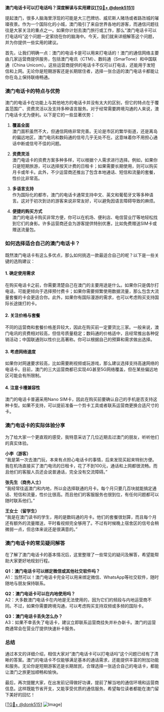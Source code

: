 **澳门电话卡可以打电话吗？深度解读与实用建议[[TG💪+ @donk5151](https://t.me/s/donk5151)]**

提起澳门，很多人脑海里浮现的可能是大三巴牌坊、威尼斯人赌场或者路氹城的璀璨夜景。作为一个国际化的小城，澳门吸引了来自世界各地的游客，而通信问题往往是大家关注的重点之一。如果你计划去澳门旅行或工作，那么“澳门电话卡可以打电话吗”这个问题一定萦绕在你的脑海中。今天，我们就来详细解答这个问题，并为你提供一些实用的建议。

首先，让我们明确一点：澳门的电话卡是可以用来打电话的！澳门的通信网络主要由几家运营商提供服务，包括澳门电讯（CTM）、数码通（SmarTone）和中国联通（China Unicom）。这些运营商提供的电话卡不仅可以打电话，还能用于发短信和上网。无论你是短期游客还是长期居住者，选择一张合适的澳门电话卡都能让你在岛上保持联络畅通。

### **澳门电话卡的特点与优势**

澳门的电话卡在功能上与其他地方的电话卡并没有太大的区别，但它的特点在于覆盖范围广、资费灵活以及支持多种语言服务。对于经常需要跨境沟通的人来说，澳门电话卡尤为便利。以下是它的一些显著优势：

1. **覆盖全面**  
澳门面积虽然不大，但通信网络非常完善。无论是市区的繁华街道，还是离岛的偏远地区，澳门电讯和数码通的信号几乎无处不在。这意味着你不用担心通话中断或信号不佳的问题。

2. **资费灵活**  
澳门电话卡的资费方案多种多样，可以根据个人需求进行选择。例如，如果你只是短期旅游，可以选择按天计费的日租卡；如果需要长期使用，则可以购买月卡或年卡。此外，不少运营商还推出了包含本地通话、短信和流量的套餐，性价比非常高。

3. **多语言支持**  
作为国际化的都市，澳门的电话卡通常支持中文、英文和葡萄牙文等多种语言。这对于初次到访的游客来说非常友好，可以避免因语言障碍导致的麻烦。

4. **便捷的购买方式**  
澳门的电话卡购买非常方便，你可以在机场、便利店、电信营业厅等地轻松找到它们的身影。许多运营商还会为游客提供特别优惠，比如免费赠送SIM卡或赠送流量包。

### **如何选择适合自己的澳门电话卡？**

既然澳门电话卡有这么多优点，那么如何挑选一款最适合自己的呢？以下是一些关键的选购建议：

#### **1. 确定使用需求**
在购买电话卡之前，你需要清楚自己在澳门的主要用途是什么。如果你只是偶尔打电话，可能更倾向于选择预付费卡；如果你需要频繁使用数据流量，那么包含大流量套餐的卡会更适合你。此外，如果你有国际漫游的需求，也可以考虑购买支持国际长途拨打的卡。

#### **2. 关注价格与套餐**
不同的运营商和套餐价格差异较大，因此在购买前一定要货比三家。一般来说，澳门电讯的资费相对较高，但信号质量稳定；数码通的价格适中，且经常推出各种促销活动；中国联通则以性价比高著称。你可以根据自己的预算和需求做出选择。

#### **3. 考虑网络速度**
如果你对网速要求较高，比如需要刷视频或玩游戏，那么建议选择支持高速网络的电话卡。目前，澳门的三大运营商都已实现4G甚至5G网络覆盖，但在某些偏远地区可能会有所限制。

#### **4. 注意卡槽兼容性**
澳门的电话卡普遍采用Nano SIM卡，因此在购买前要确认自己的手机是否支持这种卡型。如果不支持，可以提前准备一个剪卡工具或者联系运营商更换合适尺寸的卡。

### **澳门电话卡的实际体验分享**

为了给大家一个更直观的感受，我特意采访了几位近期去过澳门的朋友，听听他们的真实体验。

**小李（游客）**  
“我是第一次去澳门玩，本来有点担心电话卡的事情，后来发现买起来特别方便。我在机场直接买了澳门电讯的日租卡，花了不到100元，通话和上网都很流畅。而且他们的客服人员还会说普通话，完全没有交流障碍。”

**张先生（商务人士）**  
“我经常往返澳门和内地，所以会选择联通的月卡。每个月只要几百块就能搞定通话、短信和流量，性价比很高。而且他们的客服服务也很到位，有任何问题都可以随时联系他们。”

**王女士（留学生）**  
“我是在澳门读书的学生，用的是数码通的月卡。他们的套餐很划算，而且每个月还有额外的流量赠送，平时看视频完全够用了。不过有时候晚上宿舍区的信号会稍微弱一点，但总体来说还是很满意的。”

### **澳门电话卡的常见疑问解答**

在了解了澳门电话卡的基本情况后，这里整理了一些常见的疑问及解答，希望能帮助大家更好地规划行程。

**Q1：澳门电话卡可以绑定微信或其他社交软件吗？**  
A1：当然可以！澳门电话卡完全可以用来绑定微信、WhatsApp等社交软件，随时随地与朋友保持联系。

**Q2：澳门电话卡可以在内地使用吗？**  
A2：大多数澳门电话卡在内地是无法使用的，因为它们的频段与内地运营商不同。不过，如果你需要跨境沟通，可以考虑购买支持双频或多频的国际卡。

**Q3：澳门电话卡丢失怎么办？**  
A3：如果不幸丢失了电话卡，建议立即联系运营商挂失并补办新卡。澳门的运营商通常会在营业厅提供快速补卡服务。

### **总结**

通过本文的详细介绍，相信大家对“澳门电话卡可以打电话吗”这个问题已经有了清晰的答案。澳门的电话卡不仅能够满足基本的通话需求，还能提供丰富的附加功能和服务。无论你是短期游客还是长期居民，合理选择一张适合自己的电话卡，都能让澳门之旅更加顺畅和愉快。

最后，再次提醒大家，在出发前记得做好功课，提前了解当地的通信环境和运营商信息。这样既能节省开支，又能享受优质的通信服务。希望每位读者都能在澳门留下美好的回忆！

[[TG💪+ @donk5151](https://t.me/s/donk5151) ![Image](https://i.postimg.cc/rwNCRYN7/Snipaste-2025-04-30-17-27-05.png)]